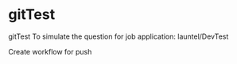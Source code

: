 # gitTest
gitTest
To simulate the question for job application:
launtel/DevTest

Create workflow for push
